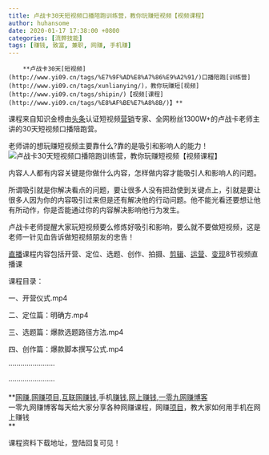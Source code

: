 ```yaml
---
title: 卢战卡30天短视频口播陪跑训练营，教你玩赚短视频【视频课程】
author: huhansome
date: 2020-01-17 17:38:00 +0800
categories: [流弊技能]
tags: [赚钱, 致富, 兼职, 网赚, 手机赚]
---
```



        **卢战卡30天[短视频](http://www.yi09.cn/tags/%E7%9F%AD%E8%A7%86%E9%A2%91/)口播陪跑[训练营](http://www.yi09.cn/tags/xunlianying/)，教你玩赚短[视频](http://www.yi09.cn/tags/shipin/)【视频[课程](http://www.yi09.cn/tags/%E8%AF%BE%E7%A8%8B/)】**

课程来自知识金榜由[头条](http://www.yi09.cn/tags/%E5%A4%B4%E6%9D%A1/)认证短视频[营销](http://www.yi09.cn/tags/%E8%90%A5%E9%94%80/)专家、全网粉丝1300W+的卢战卡老师主讲的30天短视频口播陪跑营。

老师讲的想玩赚短视频主要靠什么?靠的是吸引和影响人的能力！![卢战卡30天短视频口播陪跑训练营，教你玩赚短视频【视频课程】](http://www.yi09.cn/zb_users/upload/2021/07/20210709232443162584428393883.jpeg)

内容人人都有内容关键是你做什么内容，怎样做内容才能吸引人和影响人的问题。

所谓吸引就是你解决看点的问题，要让很多人没有把劲使到关键点上，引就是要让很多人因为你的内容吸引过来但是还有解决他的行动问题。他不能光看还要想让他有所动作，你是否能通过你的内容解决影响他行为发生。

卢战卡老师提醒大家玩短视频要么修炼好吸引和影响，要么就不要做短视频，这是老师一针见血告诉做短视频朋友的忠告！

[直播](http://www.yi09.cn/tags/%E7%9B%B4%E6%92%AD/)课程内容包括开营、定位、选题、创作、拍摄、[剪辑](http://www.yi09.cn/tags/%E5%89%AA%E8%BE%91/)、[运营](http://www.yi09.cn/tags/%E8%BF%90%E8%90%A5/)、[变现](http://www.yi09.cn/tags/%E5%8F%98%E7%8E%B0/)8节视频直播课

课程目录：

一、开营仪式.mp4

二、定位篇：明确方.mp4

三、选题篇：爆款选题路径方法.mp4

四、创作篇：爆款脚本撰写公式.mp4

·······················

·······················

  

**[网赚](http://www.yi09.cn/tags/%E7%BD%91%E8%B5%9A/),[网赚项目](http://www.yi09.cn/tags/%E7%BD%91%E8%B5%9A%E9%A1%B9%E7%9B%AE/),[互联网赚钱](http://www.yi09.cn/tags/%E4%BA%92%E8%81%94%E7%BD%91%E8%B5%9A%E9%92%B1/),手机[赚钱](http://www.yi09.cn/tags/%E8%B5%9A%E9%92%B1/),[网上赚钱](http://www.yi09.cn/tags/%E7%BD%91%E4%B8%8A%E8%B5%9A%E9%92%B1/),[一零九网赚博客](http://www.yi09.cn/tags/%E4%B8%80%E9%9B%B6%E4%B9%9D%E7%BD%91%E8%B5%9A%E5%8D%9A%E5%AE%A2/)  
一零九网赚博客每天给大家分享各种网赚课程，网赚[项目](http://www.yi09.cn/tags/%E9%A1%B9%E7%9B%AE/)，教大家如何用手机在网上赚钱  
**  
  
  

课程资料下载地址，登陆回复可见！

